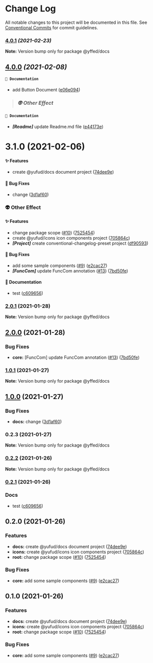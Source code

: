 # Change Log

All notable changes to this project will be documented in this file.
See [Conventional Commits](https://conventionalcommits.org) for commit guidelines.

### [4.0.1](https://github.com/Future-FE-Temp/yufu-design/compare/v4.0.0...v4.0.1) _(2021-02-23)_

**Note:** Version bump only for package @yffed/docs





## [4.0.0](https://github.com/Future-FE-Temp/yufu-design/compare/v3.1.2...v4.0.0) _(2021-02-08)_

#### `📖 Documentation`

* add Button Document ([e06e094](https://github.com/Future-FE-Temp/yufu-design/commit/e06e0947290ff8ec77bb44aeb56aa2696058d745))

> ### _👽 Other Effect_

#### `📖 Documentation`

* ***[Readme]***  update Readme.md file ([e44173e](https://github.com/Future-FE-Temp/yufu-design/commit/e44173e191ea62dfe0fc45ebf00cee55f14bd33d))



# 3.1.0 (2021-02-06)

#### ✨ Features

* create @yufud/docs document project ([74dee9e](https://github.com/Future-FE-Temp/yufu-design/commit/74dee9e89d8cffcca06c23c2e96db6c84befc1ae))

#### 🐛 Bug Fixes

* change ([3d1af60](https://github.com/Future-FE-Temp/yufu-design/commit/3d1af60b75fd111d67fc021c75a99ec89ffbb3c0))

### 👽 Other Effect

#### ✨ Features

* change package scope ([#10](https://github.com/Future-FE-Temp/yufu-design/issues/10)) ([7525454](https://github.com/Future-FE-Temp/yufu-design/commit/7525454ee1e45d5fbd558b6bd2e1af4f1afb8956))
* create @yufud/icons icon components project ([705864c](https://github.com/Future-FE-Temp/yufu-design/commit/705864c4da48a9233dc21107ac374b35f9f4c46e))
* ***[Project]***  create conventional-changelog-preset project ([df90593](https://github.com/Future-FE-Temp/yufu-design/commit/df9059352886b64fef4bc3b3da9b6b69e43865d1))

#### 🐛 Bug Fixes

* add some sample components ([#9](https://github.com/Future-FE-Temp/yufu-design/issues/9)) ([e2cac27](https://github.com/Future-FE-Temp/yufu-design/commit/e2cac274bc0cb385ba12652e7839042f7bd3cc2c))
* ***[FuncCom]***  update FuncCom annotation ([#13](https://github.com/Future-FE-Temp/yufu-design/issues/13)) ([7bd50fe](https://github.com/Future-FE-Temp/yufu-design/commit/7bd50fe5235342bb019eacd53c24f2af97861728))

#### 📖 Documentation

* test ([c609656](https://github.com/Future-FE-Temp/yufu-design/commit/c609656fadf582fcc3d420d03f16e120eed3218e))




### [2.0.1](https://github.com/Future-FE-Temp/yufu-design/compare/@yffed/docs@2.0.0...@yffed/docs@2.0.1) (2021-01-28)

**Note:** Version bump only for package @yffed/docs





## [2.0.0](https://github.com/Future-FE-Temp/yufu-design/compare/@yffed/docs@1.0.0...@yffed/docs@2.0.0) (2021-01-28)


### Bug Fixes

* **core:** [FuncCom] update FuncCom annotation ([#13](https://github.com/Future-FE-Temp/yufu-design/issues/13)) ([7bd50fe](https://github.com/Future-FE-Temp/yufu-design/commit/7bd50fe5235342bb019eacd53c24f2af97861728))



### [1.0.1](https://github.com/Future-FE-Temp/yufu-design/compare/@yffed/docs@1.0.0...@yffed/docs@1.0.1) (2021-01-27)

**Note:** Version bump only for package @yffed/docs





## [1.0.0](https://github.com/Future-FE-Temp/yufu-design/compare/@yffed/docs@0.2.2...@yffed/docs@1.0.0) (2021-01-27)


### Bug Fixes

* **docs:** change ([3d1af60](https://github.com/Future-FE-Temp/yufu-design/commit/3d1af60b75fd111d67fc021c75a99ec89ffbb3c0))



### 0.2.3 (2021-01-27)

**Note:** Version bump only for package @yffed/docs





### [0.2.2](https://github.com/Future-FE-Temp/yufu-design/compare/@yffed/docs@0.2.1...@yffed/docs@0.2.2) (2021-01-26)

**Note:** Version bump only for package @yffed/docs





### [0.2.1](https://github.com/Future-FE-Temp/yufu-design/compare/@yffed/docs@0.2.0...@yffed/docs@0.2.1) (2021-01-26)


### Docs

* test ([c609656](https://github.com/Future-FE-Temp/yufu-design/commit/c609656fadf582fcc3d420d03f16e120eed3218e))



## 0.2.0 (2021-01-26)


### Features

* **docs:** create @yufud/docs document project ([74dee9e](https://github.com/Future-FE-Temp/yufu-design/commit/74dee9e89d8cffcca06c23c2e96db6c84befc1ae))
* **icons:** create @yufud/icons icon components project ([705864c](https://github.com/Future-FE-Temp/yufu-design/commit/705864c4da48a9233dc21107ac374b35f9f4c46e))
* **root:** change package scope ([#10](https://github.com/Future-FE-Temp/yufu-design/issues/10)) ([7525454](https://github.com/Future-FE-Temp/yufu-design/commit/7525454ee1e45d5fbd558b6bd2e1af4f1afb8956))


### Bug Fixes

* **core:** add some sample components ([#9](https://github.com/Future-FE-Temp/yufu-design/issues/9)) ([e2cac27](https://github.com/Future-FE-Temp/yufu-design/commit/e2cac274bc0cb385ba12652e7839042f7bd3cc2c))



## 0.1.0 (2021-01-26)


### Features

* **docs:** create @yufud/docs document project ([74dee9e](https://github.com/Future-FE-Temp/yufu-design/commit/74dee9e89d8cffcca06c23c2e96db6c84befc1ae))
* **icons:** create @yufud/icons icon components project ([705864c](https://github.com/Future-FE-Temp/yufu-design/commit/705864c4da48a9233dc21107ac374b35f9f4c46e))
* **root:** change package scope ([#10](https://github.com/Future-FE-Temp/yufu-design/issues/10)) ([7525454](https://github.com/Future-FE-Temp/yufu-design/commit/7525454ee1e45d5fbd558b6bd2e1af4f1afb8956))


### Bug Fixes

* **core:** add some sample components ([#9](https://github.com/Future-FE-Temp/yufu-design/issues/9)) ([e2cac27](https://github.com/Future-FE-Temp/yufu-design/commit/e2cac274bc0cb385ba12652e7839042f7bd3cc2c))
